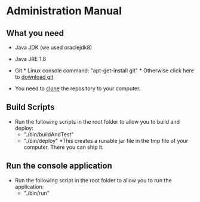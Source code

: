 # Administration Manual #

## What you need ##
* Java JDK (we used oraclejdk8)
* Java JRE 1.8
* Git
        * Linux console command: "apt-get-install git"
        * Otherwise click here to [download git](https://git-scm.com/downloads)

* You need to [clone](https://help.github.com/articles/cloning-a-repository/) the repository to your computer.

## Build Scripts ##
* Run the following scripts in the root folder to allow you to build and deploy:
	* "./bin/buildAndTest"
	* "./bin/deploy"
*This creates a runable jar file in the tmp file of your computer. There you can ship it.

## Run the console application ##
* Run the following script in the root folder to allow you to run the application:
	* "./bin/run"

